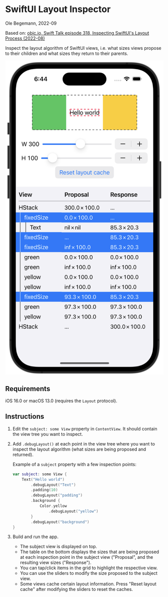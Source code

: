#  SwiftUI Layout Inspector

Ole Begemann, 2022-09

Based on: [objc.io, Swift Talk episode 318, Inspecting SwiftUI's Layout Process (2022-08)](https://talk.objc.io/episodes/S01E318-inspecting-swiftui-s-layout-process)

Inspect the layout algorithm of SwiftUI views, i.e. what sizes views propose to
their children and what sizes they return to their parents.

![Layout Inspector screenshot on iPhone simulator](assets/LayoutInspector-screenshot.png)

## Requirements

iOS 16.0 or macOS 13.0 (requires the `Layout` protocol).

## Instructions

1.  Edit the `subject: some View` property in `ContentView`. It should contain
    the view tree you want to inspect.
    
2.  Add `.debugLayout()` at each point in the view tree where you want to inspect
    the layout algorithm (what sizes are being proposed and returned). 
        
    Example of a `subject` property with a few inspection points:
   
    ```swift
    var subject: some View {
        Text("Hello world")
            .debugLayout("Text")
            .padding(10)
            .debugLayout("padding")
            .background {
                Color.yellow
                    .debugLayout("yellow")
            }
            .debugLayout("background")
    }
    ```

4.  Build and run the app.

    - The subject view is displayed on top.
    - The table on the bottom displays the sizes that are being proposed at each
      inspection point in the subject view ("Proposal", and the resulting view 
      sizes ("Response").
    - You can tap/click items in the grid to highlight the respective view.
    - You can use the sliders to modify the size proposed to the subject view.
    - Some views cache certain layout information. Press "Reset layout cache"
      after modifying the sliders to reset the caches.
